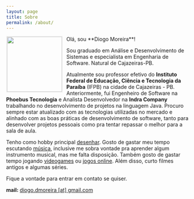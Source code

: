 ```yaml
---
layout: page
title: Sobre
permalink: /about/
---
```

<img src="https://avatars0.githubusercontent.com/u/808759?v=2&s=460" style="float:left; width: 150px; margin: 0px 10px 10px 0px; border: 2px solid #f5f5f5"/>
Olá, sou **Diogo Moreira**!

Sou graduado em Análise e Desenvolvimento de Sistemas e especialista em Engenharia de Software. Natural de Cajazeiras-PB.

Atualmente sou professor efetivo do **Instituto Federal de Educação, Ciência e Tecnologia da Paraíba** (IFPB) na cidade de Cajazeiras - PB. Anteriormente, fui Engenheiro de Software na **Phoebus Tecnologia** e Analista Desenvolvedor na **Indra Company** trabalhando no desenvolvimento de projetos na linguagem Java. Procuro sempre estar atualizado com as tecnologias utilizadas no mercado e alinhado com as boas práticas de desenvolvimento de software, tanto para desenvolver projetos pessoais como pra tentar repassar o melhor para a sala de aula.

Tenho como hobby principal [desenhar](http://diogodmoreira.deviantart.com). Gosto de gastar meu tempo escutando [música](http://www.lastfm.com.br/user/moreiradiogo), inclusive me sobra vontade pra aprender algum instrumento musical, mas me falta disposição. Também gosto de gastar tempo jogando [videogames](http://alvanista.com/diogodmoreira) ou [jogos online](http://steamcommunity.com/id/diogodmoreira/). Além disso, curto filmes antigos e algumas séries.

Fique a vontade para entrar em contato se quiser.

**mail:** [diogo.dmoreira [at] gmail.com](mailto:diogo.dmoreira@gmail.com)